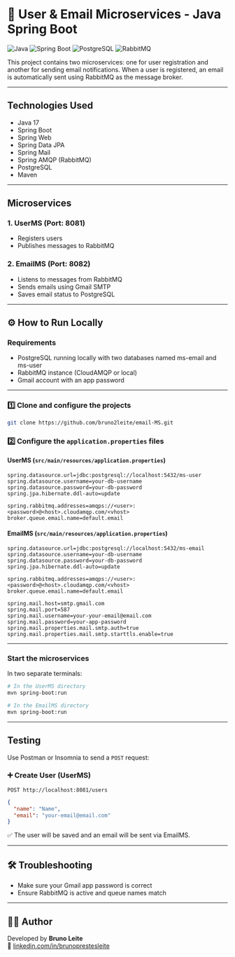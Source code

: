 # 📧 User & Email Microservices - Java Spring Boot

![Java](https://img.shields.io/badge/java-%23ED8B00.svg?style=for-the-badge&logo=openjdk&logoColor=white)
![Spring Boot](https://img.shields.io/badge/springboot-%236DB33F.svg?style=for-the-badge&logo=springboot&logoColor=white)
![PostgreSQL](https://img.shields.io/badge/PostgreSQL-316192.svg?style=for-the-badge&logo=postgresql&logoColor=white)
![RabbitMQ](https://img.shields.io/badge/RabbitMQ-FF6600.svg?style=for-the-badge&logo=rabbitmq&logoColor=white)

This project contains two microservices: one for user registration and another for sending email notifications. When a user is registered, an email is automatically sent using RabbitMQ as the message broker.

---

## Technologies Used

- Java 17
- Spring Boot
- Spring Web
- Spring Data JPA
- Spring Mail
- Spring AMQP (RabbitMQ)
- PostgreSQL
- Maven

---

## Microservices

### 1. UserMS (Port: 8081)
- Registers users
- Publishes messages to RabbitMQ

### 2. EmailMS (Port: 8082)
- Listens to messages from RabbitMQ
- Sends emails using Gmail SMTP
- Saves email status to PostgreSQL

---

## ⚙️ How to Run Locally

### Requirements

- PostgreSQL running locally with two databases named ms-email and ms-user
- RabbitMQ instance (CloudAMQP or local)
- Gmail account with an app password

---

### 1️⃣ Clone and configure the projects

```bash
git clone https://github.com/bruno2leite/email-MS.git
```

### 2️⃣ Configure the `application.properties` files

#### UserMS (`src/main/resources/application.properties`)

```properties
spring.datasource.url=jdbc:postgresql://localhost:5432/ms-user
spring.datasource.username=your-db-username
spring.datasource.password=your-db-password
spring.jpa.hibernate.ddl-auto=update

spring.rabbitmq.addresses=amqps://<user>:<password>@<host>.cloudamqp.com/<vhost>
broker.queue.email.name=default.email
```

#### EmailMS (`src/main/resources/application.properties`)

```properties
spring.datasource.url=jdbc:postgresql://localhost:5432/ms-email
spring.datasource.username=your-db-username
spring.datasource.password=your-db-password
spring.jpa.hibernate.ddl-auto=update

spring.rabbitmq.addresses=amqps://<user>:<password>@<host>.cloudamqp.com/<vhost>
broker.queue.email.name=default.email

spring.mail.host=smtp.gmail.com
spring.mail.port=587
spring.mail.username=your-your-email@email.com
spring.mail.password=your-app-password
spring.mail.properties.mail.smtp.auth=true
spring.mail.properties.mail.smtp.starttls.enable=true
```

---

### Start the microservices

In two separate terminals:

```bash
# In the UserMS directory
mvn spring-boot:run

# In the EmailMS directory
mvn spring-boot:run
```

---

## Testing

Use Postman or Insomnia to send a `POST` request:

### ➕ Create User (UserMS)
`POST http://localhost:8081/users`

```json
{
  "name": "Name",
  "email": "your-email@email.com"
}
```

✅ The user will be saved and an email will be sent via EmailMS.

---

## 🛠️ Troubleshooting

- Make sure your Gmail app password is correct
- Ensure RabbitMQ is active and queue names match

---

## 👨‍💻 Author

Developed by **Bruno Leite**  
🔗 [linkedin.com/in/brunoprestesleite](https://www.linkedin.com/in/brunoprestesleite)
